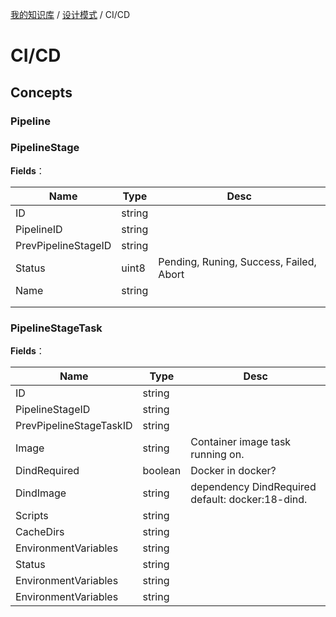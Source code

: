 [我的知识库](../README.md) / [设计模式](zz_generated_mdi.md) / CI/CD

# CI/CD

## Concepts

### Pipeline

### PipelineStage

**Fields**：

| Name                | Type   | Desc                                    |
| ------------------- | ------ | --------------------------------------- |
| ID                  | string |                                         |
| PipelineID          | string |                                         |
| PrevPipelineStageID | string |                                         |
| Status              | uint8  | Pending, Runing, Success, Failed, Abort |
| Name                | string |                                         |
|                     |        |                                         |
|                     |        |                                         |

### PipelineStageTask

**Fields**：

| Name                    | Type    | Desc                                             |
| ----------------------- | ------- | ------------------------------------------------ |
| ID                      | string  |                                                  |
| PipelineStageID         | string  |                                                  |
| PrevPipelineStageTaskID | string  |                                                  |
| Image                   | string  | Container image task running on.                 |
| DindRequired            | boolean | Docker in docker?                                |
| DindImage               | string  | dependency DindRequired default: docker:18-dind. |
| Scripts                 | string  |                                                  |
| CacheDirs               | string  |                                                  |
| EnvironmentVariables    | string  |                                                  |
| Status                  | string  |                                                  |
| EnvironmentVariables    | string  |                                                  |
| EnvironmentVariables    | string  |                                                  |
